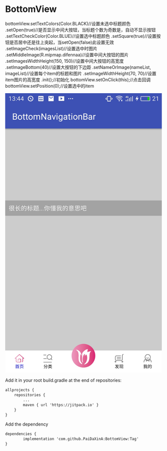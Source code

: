 # BottomView
  bottomView.setTextColors(Color.BLACK)//设置未选中标题颜色
                .setOpen(true)//是否显示中间大按钮，当标题个数为奇数是，自动不显示按钮
                .setTextCheckColor(Color.BLUE)//设置选中标题颜色
                .setSquare(true)//设置按钮是否居中还是往上突起，当setOpen(false)此设置无效
                .setImageCheck(imagesList)//设置选中时图片
                .setMiddleImage(R.mipmap.difennaa)//设置中间大按钮的图片
                .setImagesWidthHeight(150, 150)//设置中间大按钮的高宽度
                .setImageBottom(40)//设置大按钮的下边距
                .setNameOrImage(nameList, imageList)//设置每个item的标题和图片
                .setImageWidthHeight(70, 70)//设置item图片的高宽度
                .init();//初始化
        bottomView.setOnClick(this);//点击回调
        bottomView.setPosition(0);//设置选中的item
	
![Image text](https://github.com/PaiDaXinA/img-folder/blob/master/S81120-13441435.jpg)
	
Add it in your root build.gradle at the end of repositories:

	allprojects {
		repositories {
			...
			maven { url 'https://jitpack.io' }
		}
	}
  
  Add the dependency
  
  	dependencies {
	        implementation 'com.github.PaiDaXinA:BottomView:Tag'
	}
